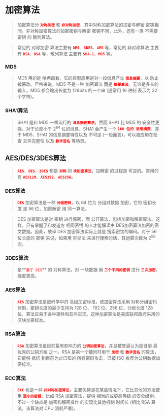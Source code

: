 # 加密算法

> 加密算法分 **<font color="red">`对称加密`</font>** 和 **<font color="red">`非对称加密`</font>**，其中对称加密算法的加密与解密 密钥相同，非对称加密算法的加密密钥与解密 密钥不同，此外，还有一类 不需要密钥 的 散列算法。

> 常见的 对称加密 算法主要有 **<font color="red">`DES`</font>**、**<font color="red">`3DES`</font>**、**<font color="red">`AES`</font>** 等，常见的 非对称算法 主要有 **<font color="red">`RSA`</font>**、**<font color="red">`DSA`</font>** 等，散列算法 主要有 **<font color="red">`SHA-1`</font>**、**<font color="red">`MD5`</font>** 等。

### MD5

>MD5 用的是 哈希函数，它的典型应用是对一段信息产生 **<font color="red">`信息摘要`</font>**，以 防止被篡改。严格来说，MD5 不是一种 加密算法 而是 **<font color="red">`摘要算法`</font>**。无论是多长的输入，MD5 都会输出长度为 128bits 的一个串 (通常用 16 进制 表示为 32 个字符)。

### SHA1算法

>SHA1 是和 MD5 一样流行的 **<font color="red">`消息摘要算法`</font>**，然而 SHA1 比 MD5 的 安全性更强。对于长度小于 2<sup>64</sup> 位的消息，SHA1 会产生一个  **<font color="red">`160 位的 消息摘要`</font>**。基于 MD5、SHA1 的信息摘要特性以及 不可逆 (一般而言)，可以被应用在检查 文件完整性 以及 **<font color="red">`数字签名`</font>** 等场景。

## AES/DES/3DES算法

>**<font color="red">`AES`</font>**、**<font color="red">`DES`</font>**、**<font color="red">`3DES`</font>** 都是 **<font color="red">`对称`</font>** 的 **<font color="red">`块加密算法`</font>**，加解密 的过程是 可逆的。常用的有 **<font color="red">`AES128`</font>**、**<font color="red">`AES192`</font>**、**<font color="red">`AES256`</font>**。

### DES算法

>**<font color="red">`DES`</font>** 加密算法是一种 **<font color="red">`分组密码`</font>**，以 64 位为 分组对数据 加密，它的 密钥长度 是 56 位，加密解密 用 同一算法。

>DES 加密算法是对 密钥 进行保密，而 公开算法，包括加密和解密算法。这样，只有掌握了和发送方 相同密钥 的人才能解读由 DES加密算法加密的密文数据。因此，破译 DES 加密算法实际上就是 搜索密钥的编码。对于 56 位长度的 密钥 来说，如果用 穷举法 来进行搜索的话，其运算次数为 2<sup>56</sup> 次。

### 3DES算法

>是**<font color="red">`基于 DES`</font>** 的 对称算法，对 一块数据 用 **<font color="red">`三个不同的密钥`</font>** 进行 **<font color="red">`三次加密`</font>**，强度更高。

### AES算法

>**<font color="red">`AES`</font>** 加密算法是密码学中的 高级加密标准，该加密算法采用 对称分组密码体制，密钥长度的最少支持为 128 位、 192 位、256 位，分组长度 128 位，算法应易于各种硬件和软件实现。这种加密算法是美国联邦政府采用的 区块加密标准。

### RSA算法

>**<font color="red">`RSA`</font>** 加密算法是目前最有影响力的 **<font color="red">`公钥加密算法`</font>**，并且被普遍认为是目前 最优秀的公钥方案 之一。RSA 是第一个能同时用于 **<font color="red">`加密`</font>** 和 **<font color="red">`数字签名`</font>** 的算法，它能够 抵抗 到目前为止已知的 所有密码攻击，已被 ISO 推荐为公钥数据加密标准。

### ECC算法

>**<font color="red">`ECC`</font>** 也是一种 **<font color="red">`非对称加密算法`</font>**，主要优势是在某些情况下，它比其他的方法使用 **<font color="red">`更小的密钥`</font>**，比如 RSA 加密算法，提供 相当的或更高等级 的安全级别。不过一个缺点是 加密和解密操作 的实现比其他机制 时间长 (相比 RSA 算法，该算法对 CPU 消耗严重)。